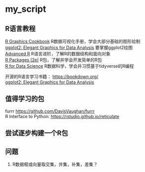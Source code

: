 # my_script

## R语言教程
[R Graphics Cookbook](https://r-graphics.org/) R数据可视化手册，学会大部分基础的图形绘制<br>
[ggplot2: Elegant Graphics for Data Analysis](https://ggplot2-book.org/) 要掌握ggplot2绘图<br>
[Advanced R](https://adv-r.hadley.nz/index.html) R语言进阶，了解R的数据结构和面向对象<br>
[R Packages (2e)](https://r-pkgs.org/) R包，了解并学会开发简单的R包<br>
[R for Data Science](https://r4ds.had.co.nz/index.html) R数据科学，学会并习惯基于tidyverse的R编程<br>

开源的R语言学习书籍： https://bookdown.org/<br>
[ggplot2: Elegant Graphics for Data Analysis](https://ggplot2-book.org/)<br>

## 值得学习的包
furrr https://github.com/DavisVaughan/furrr<br>
R Interface to Python: https://rstudio.github.io/reticulate<br>

## 尝试逐步构建一个R包

## 问题
1. R数据框或向量取交集，并集，补集，差集？

